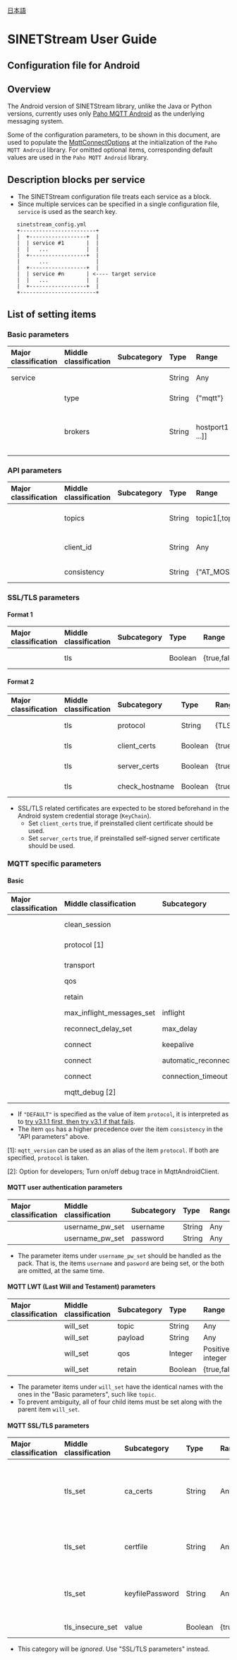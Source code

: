 <!--
Copyright (C) 2021 National Institute of Informatics

Licensed to the Apache Software Foundation (ASF) under one
or more contributor license agreements.  See the NOTICE file
distributed with this work for additional information
regarding copyright ownership.  The ASF licenses this file
to you under the Apache License, Version 2.0 (the
"License"); you may not use this file except in compliance
with the License.  You may obtain a copy of the License at

  http://www.apache.org/licenses/LICENSE-2.0

Unless required by applicable law or agreed to in writing,
software distributed under the License is distributed on an
"AS IS" BASIS, WITHOUT WARRANTIES OR CONDITIONS OF ANY
KIND, either express or implied.  See the License for the
specific language governing permissions and limitations
under the License.
-->

[日本語](config-android.md)

# SINETStream User Guide

## Configuration file for Android

## Overview

The Android version of SINETStream library, unlike the Java or Python
versions, currently uses only
[Paho MQTT Android](https://www.eclipse.org/paho/index.php?page=clients/android/index.php)
as the underlying messaging system.

Some of the configuration parameters, to be shown in this document,
are used to populate the
[MqttConnectOptions](https://www.eclipse.org/paho/files/javadoc/org/eclipse/paho/client/mqttv3/MqttConnectOptions.html)
at the initialization of the `Paho MQTT Android` library.
For omitted optional items, corresponding default values are used
in the `Paho MQTT Android` library.


## Description blocks per service

* The SINETStream configuration file treats each service as a block.
* Since multiple services can be specified in a single configuration
file, `service` is used as the search key.

```
   sinetstream_config.yml
   +------------------------+
   |  +------------------+  |
   |  | service #1       |  |
   |  |   ...            |  |
   |  +------------------+  |
   |      ...               |
   |  +------------------+  |
   |  | service #n       | <---- target service
   |  |   ...            |  |
   |  +------------------+  |
   +------------------------+
```

## List of setting items
### Basic parameters

|Major classification|Middle classification|Subcategory|Type|Range|Mandatory|Remarks|
|:-----|:-----|:-----|:-|:---|:---|:---|
|service|||String|Any|YES|Service Identifier|
||type||String|{"mqtt"}|YES|Currently `"mqtt"` only|
||brokers||String|hostport1[,hostport2[, ...]]|YES|Concatenate with commas for multiple elements|


### API parameters

|Major classification|Middle classification|Subcategory|Type|Range|Mandatory|Remarks|
|:-----|:-----|:-----|:-|:---|:---|:---|
||topics||String|topic1[,topic2[, ...]]|YES|Concatenate with commas for multiple elements|
||client_id||String|Any|NO|Default: automatically generated|
||consistency||String|{"AT_MOST_ONCE","AT_LEAST_ONCE","EXACTLY_ONCE"}|NO|Default: "AT_LEAST_ONCE"|


### SSL/TLS parameters
#### Format 1

|Major classification|Middle classification|Subcategory|Type|Range|Mandatory|Remarks|
|:-----|:-----|:-----|:-|:---|:---|:---|
||tls||Boolean|{true,false}|NO|Default: false|

#### Format 2

|Major classification|Middle classification|Subcategory|Type|Range|Mandatory|Remarks|
|:-----|:-----|:-----|:-|:---|:---|:---|
||tls|protocol|String|{TLSv1.1,TLSv1.2}|NO|Default: "TLSv1.2"|
||tls|client_certs|Boolean|{true,false}|NO|Default: false|
||tls|server_certs|Boolean|{true,false}|NO|Default: false|
||tls|check_hostname|Boolean|{true,false}|NO|Default: false|

* SSL/TLS related certificates are expected to be stored beforehand in the Android system credential storage (`KeyChain`).
  * Set `client_certs` true, if preinstalled client certificate should be used.
  * Set `server_certs` true, if preinstalled self-signed server certificate
should be used.


### MQTT specific parameters
#### Basic

|Major classification|Middle classification|Subcategory|Type|Range|Mandatory|Remarks|
|:-----|:-----|:-----|:-|:---|:---|:---|
||clean_session||Boolean|{true,false}|NO|Default: true|
||protocol \[1\]||String|{"MQTTv31","MQTTv311","DEFAULT"}|NO|Default: "DEFAULT"|
||transport||String|{"tcp","websocket"}|NO|Default: "tcp"|
||qos||Integer|{0,1,2}|NO|Default: 1|
||retain||Boolean|{true,false}|NO|Default: true|
||max_inflight_messages_set|inflight|Integer|Positive integer|NO|Default: 10|
||reconnect_delay_set|max_delay|Integer|Positive integer|NO|Default: 128000|
||connect|keepalive|Integer|Positive integer|NO|Default: 60|
||connect|automatic_reconnect|Boolean|{true,false}|NO|Default: false|
||connect|connection_timeout|Integer|Positive integer|NO|Default: 30|
||mqtt_debug \[2\]||Boolean|{true,false}|NO|Default: false|

* If `"DEFAULT"` is specified as the value of item `protocol`, it is
interpreted as to
[try v3.1.1 first, then try v3.1 if that fails](https://www.eclipse.org/paho/files/javadoc/org/eclipse/paho/client/mqttv3/MqttConnectOptions.html#MQTT_VERSION_DEFAULT).
* The item `qos` has a higher precedence over the item `consistency`
in the "API parameters" above.

\[1\]: `mqtt_version` can be used as an alias of the item `protocol`.
If both are specified, `protocol` is taken.

\[2\]: Option for developers; Turn on/off debug trace in MqttAndroidClient.


#### MQTT user authentication parameters

|Major classification|Middle classification|Subcategory|Type|Range|Mandatory|Remarks|
|:-----|:-----|:-----|:-|:---|:---|:---|
||username_pw_set|username|String|Any|NO||
||username_pw_set|password|String|Any|NO||

* The parameter items under `username_pw_set` should be handled as
the pack.
That is, the items `username` and `pasword` are being set, or the
both are omitted, at the same time.


#### MQTT LWT (Last Will and Testament) parameters

|Major classification|Middle classification|Subcategory|Type|Range|Mandatory|Remarks|
|:-----|:-----|:-----|:-|:---|:---|:---|
||will_set|topic|String|Any|YES||
||will_set|payload|String|Any|YES||
||will_set|qos|Integer|Positive integer|YES||
||will_set|retain|Boolean|{true,false}|YES||

* The parameter items under `will_set` have the identical names with
the ones in the "Basic parameters", such like `topic`.
* To prevent ambiguity, all of four child items must be set along with
the parent item `will_set`.


#### MQTT SSL/TLS parameters

|Major classification|Middle classification|Subcategory|Type|Range|Mandatory|Remarks|
|:-----|:-----|:-----|:-|:---|:---|:---|
||tls_set|ca_certs|String|Any|NO|File name of the self-signed server certificate (xxx.crt)|
||tls_set|certfile|String|Any|NO|File name of the client certificate (xxx.pfx)|
||tls_set|keyfilePassword|String|Any|NO|Password of the client certificate (xxx.pfx)|
||tls_insecure_set|value|Boolean|{true,false}|NO|Default: true|

* This category will be <em>ignored</em>. Use "SSL/TLS parameters" instead.
